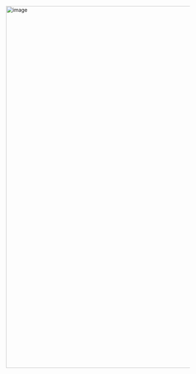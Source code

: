 <img width="991" alt="image" src="https://github.com/user-attachments/assets/ecaaf934-6c4f-4cbe-aa59-19ca75a11ebb" />
